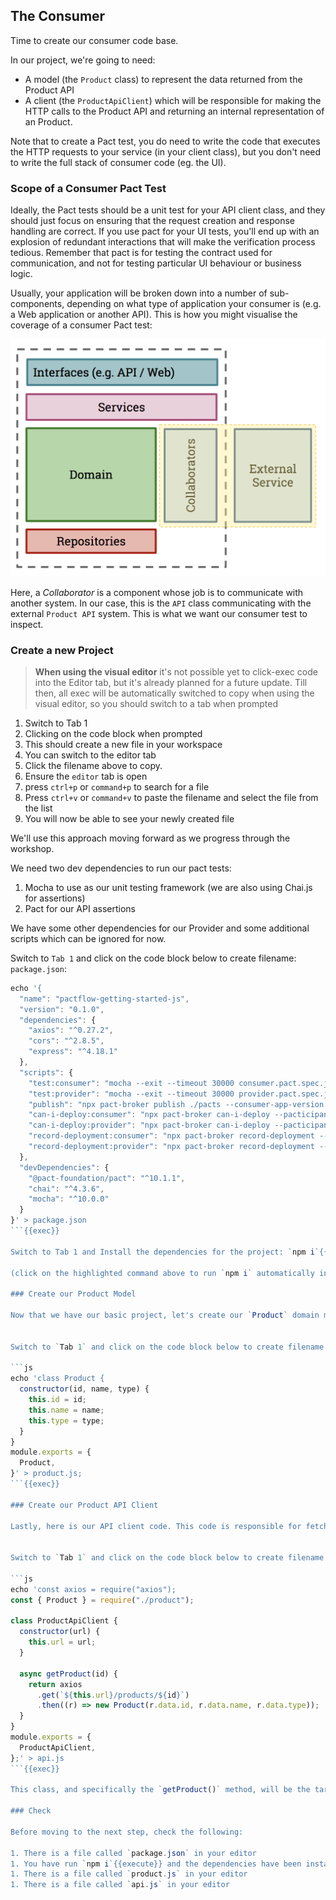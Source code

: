 ## The Consumer

Time to create our consumer code base.

In our project, we're going to need:

- A model (the `Product` class) to represent the data returned from the Product API
- A client (the `ProductApiClient`) which will be responsible for making the HTTP calls to the Product API and returning an internal representation of an Product.

Note that to create a Pact test, you do need to write the code that executes the HTTP requests to your service (in your client class), but you don't need to write the full stack of consumer code (eg. the UI).

### Scope of a Consumer Pact Test

Ideally, the Pact tests should be a unit test for your API client class, and they should just focus on ensuring that the request creation and response handling are correct. If you use pact for your UI tests, you'll end up with an explosion of redundant interactions that will make the verification process tedious. Remember that pact is for testing the contract used for communication, and not for testing particular UI behaviour or business logic.

Usually, your application will be broken down into a number of sub-components, depending on what type of application your consumer is \(e.g. a Web application or another API\). This is how you might visualise the coverage of a consumer Pact test:

![Scope of a consumer Pact test](./assets/consumer-test-coverage.png)

Here, a _Collaborator_ is a component whose job is to communicate with another system. In our case, this is the `API` class communicating with the external `Product API` system. This is what we want our consumer test to inspect.

### Create a new Project

> <strong>When using the visual editor</strong> it's not possible yet to click-exec code into the Editor tab, but it's
> already planned for a future update. Till then, all exec will be automatically switched to copy when using the visual editor, so you should switch to a tab when prompted

1. Switch to Tab 1
2. Clicking on the code block when prompted
3. This should create a new file in your workspace
4. You can switch to the editor tab
5. Click the filename above to copy.
6. Ensure the `editor` tab is open
7. press `ctrl+p` or `command+p` to search for a file
8. Press `ctrl+v` or `command+v` to paste the filename and select the file from the list
9. You will now be able to see your newly created file

We'll use this approach moving forward as we progress through the workshop.

We need two dev dependencies to run our pact tests:

1. Mocha to use as our unit testing framework (we are also using Chai.js for assertions)
2. Pact for our API assertions

We have some other dependencies for our Provider and some additional scripts which can be ignored for now.

Switch to `Tab 1` and click on the code block below to create filename: `package.json`:

````js
echo '{
  "name": "pactflow-getting-started-js",
  "version": "0.1.0",
  "dependencies": {
    "axios": "^0.27.2",
    "cors": "^2.8.5",
    "express": "^4.18.1"
  },
  "scripts": {
    "test:consumer": "mocha --exit --timeout 30000 consumer.pact.spec.js",
    "test:provider": "mocha --exit --timeout 30000 provider.pact.spec.js",
    "publish": "npx pact-broker publish ./pacts --consumer-app-version 1.0.0-someconsumersha --branch main",
    "can-i-deploy:consumer": "npx pact-broker can-i-deploy --pacticipant katacoda-consumer-v3 --version 1.0.0-someconsumersha --to-environment production",
    "can-i-deploy:provider": "npx pact-broker can-i-deploy --pacticipant katacoda-provider-v3 --version 1.0.0-someprovidersha --to-environment production",
    "record-deployment:consumer": "npx pact-broker record-deployment --pacticipant katacoda-consumer-v3 --version 1.0.0-someconsumersha --environment production",
    "record-deployment:provider": "npx pact-broker record-deployment --pacticipant katacoda-provider-v3 --version 1.0.0-someprovidersha --environment production"
  },
  "devDependencies": {
    "@pact-foundation/pact": "^10.1.1",
    "chai": "^4.3.6",
    "mocha": "^10.0.0"
  }
}' > package.json
```{{exec}}

Switch to Tab 1 and Install the dependencies for the project: `npm i`{{execute}}

(click on the highlighted command above to run `npm i` automatically in the terminal window to the right. Again, look out for these as we progress through the workshop)

### Create our Product Model

Now that we have our basic project, let's create our `Product` domain model:


Switch to `Tab 1` and click on the code block below to create filename: `product.js`:

```js
echo 'class Product {
  constructor(id, name, type) {
    this.id = id;
    this.name = name;
    this.type = type;
  }
}
module.exports = {
  Product,
}' > product.js;
```{{exec}}

### Create our Product API Client

Lastly, here is our API client code. This code is responsible for fetching products from the API, returning a `Product`:


Switch to `Tab 1` and click on the code block below to create filename: `api.js`:

```js
echo 'const axios = require("axios");
const { Product } = require("./product");

class ProductApiClient {
  constructor(url) {
    this.url = url;
  }

  async getProduct(id) {
    return axios
      .get(`${this.url}/products/${id}`)
      .then((r) => new Product(r.data.id, r.data.name, r.data.type));
  }
}
module.exports = {
  ProductApiClient,
};' > api.js
```{{exec}}

This class, and specifically the `getProduct()` method, will be the target of our Pact test.

### Check

Before moving to the next step, check the following:

1. There is a file called `package.json` in your editor
1. You have run `npm i`{{execute}} and the dependencies have been installed
1. There is a file called `product.js` in your editor
1. There is a file called `api.js` in your editor
````

